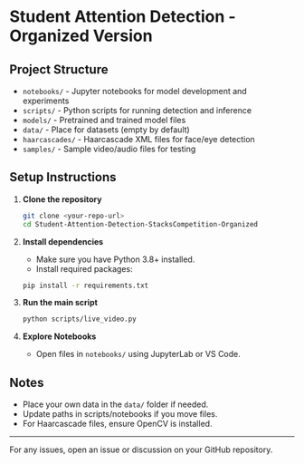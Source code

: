 # Student Attention Detection - Organized Version

## Project Structure

- `notebooks/` - Jupyter notebooks for model development and experiments
- `scripts/` - Python scripts for running detection and inference
- `models/` - Pretrained and trained model files
- `data/` - Place for datasets (empty by default)
- `haarcascades/` - Haarcascade XML files for face/eye detection
- `samples/` - Sample video/audio files for testing

## Setup Instructions

1. **Clone the repository**
   ```sh
   git clone <your-repo-url>
   cd Student-Attention-Detection-StacksCompetition-Organized
   ```

2. **Install dependencies**
   - Make sure you have Python 3.8+ installed.
   - Install required packages:
   ```sh
   pip install -r requirements.txt
   ```

3. **Run the main script**
   ```sh
   python scripts/live_video.py
   ```

4. **Explore Notebooks**
   - Open files in `notebooks/` using JupyterLab or VS Code.

## Notes
- Place your own data in the `data/` folder if needed.
- Update paths in scripts/notebooks if you move files.
- For Haarcascade files, ensure OpenCV is installed.

---

For any issues, open an issue or discussion on your GitHub repository.
